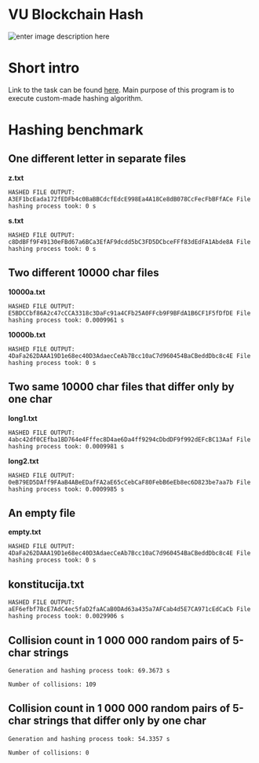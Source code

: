 # VU Blockchain Hash

![enter image description here](https://blog.mozilla.org/webdev/files/2012/06/wonka-md5-300x300.jpg)


# Short intro
Link to the task can be found [here](https://github.com/blockchain-group/Blockchain-technologijos/blob/master/pratybos/1uzduotis-Hashavimas.md).
Main purpose of this program is to execute custom-made hashing algorithm.

# Hashing benchmark
## One different letter in separate files
**z.txt**

`
HASHED FILE OUTPUT:
 A3EF1bcEada172fEDFb4c0BaBBCdcfEdcE998Ea4A18Ce8dB078CcFecFbBFfACe
 File hashing process took: 0 s
`

**s.txt**

`
HASHED FILE OUTPUT:
c8DdBFf9F49130eFBd67a6BCa3EfAF9dcdd5bC3FD5DCbceFFf83dEdFA1Abde8A
File hashing process took: 0 s
`

## Two different 10000 char files
**10000a.txt**

`HASHED FILE OUTPUT:
 E5BDCCbf86A2c47cCCA3318c3DaFc91a4CFb25A0FFcb9F9BFdA1B6CF1F5fDfDE
 File hashing process took: 0.0009961 s
`

**10000b.txt**

`HASHED FILE OUTPUT:
 4DaFa262DAAA19D1e68ec40D3AdaecCeAb7Bcc10aC7d960454BaCBeddDbc8c4E
 File hashing process took: 0 s
`

## Two same 10000 char files that differ only by one char

**long1.txt**

`HASHED FILE OUTPUT:
 4abc42df0CEfba1BD764e4Fffec8D4ae6Da4ff9294cDbdDF9f992dEFcBC13Aaf
 File hashing process took: 0.0009981 s
`

**long2.txt**

`HASHED FILE OUTPUT:
 0eB79ED5DAff9FAaB4ABeEDafFA2aE65cCebCaF80FebB6eEb8ec6D823be7aa7b
 File hashing process took: 0.0009985 s
`

## An empty file

**empty.txt**

`HASHED FILE OUTPUT:
 4DaFa262DAAA19D1e68ec40D3AdaecCeAb7Bcc10aC7d960454BaCBeddDbc8c4E
 File hashing process took: 0 s
`

## konstitucija.txt

`HASHED FILE OUTPUT:
 aEF6efbf7BcE7AdC4ec5faD2faACaB0DAd63a435a7AFCab4d5E7CA971cEdCaCb
 File hashing process took: 0.0029906 s
`

## Collision count in 1 000 000 random pairs of 5-char strings 
`Generation and hashing process took: 69.3673 s`

`Number of collisions: 109`

## Collision count in 1 000 000 random pairs of 5-char strings that differ only by one char 
`Generation and hashing process took: 54.3357 s`

`Number of collisions: 0`